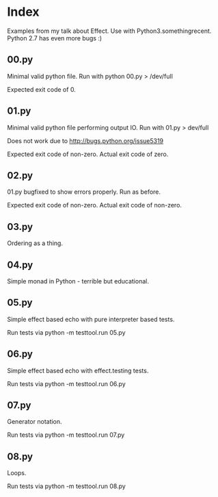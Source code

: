 # Index

Examples from my talk about Effect. Use with Python3.somethingrecent. Python 2.7 has even more bugs :)

## 00.py

Minimal valid python file. Run with python 00.py > /dev/full

Expected exit code of 0.

## 01.py

Minimal valid python file performing output IO. Run with 01.py > dev/full

Does not work due to http://bugs.python.org/issue5319

Expected exit code of non-zero.
Actual exit code of zero.

## 02.py

01.py bugfixed to show errors properly. Run as before.

Expected exit code of non-zero.
Actual exit code of non-zero.

## 03.py

Ordering as a thing.


## 04.py

Simple monad in Python - terrible but educational.

## 05.py

Simple effect based echo with pure interpreter based tests.

Run tests via python -m testtool.run 05.py

## 06.py

Simple effect based echo with effect.testing tests.

Run tests via python -m testtool.run 06.py

## 07.py

Generator notation.

Run tests via python -m testtool.run 07.py

## 08.py

Loops.

Run tests via python -m testtool.run 08.py
